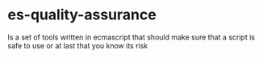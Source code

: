 # es-quality-assurance
Is a set of tools written in ecmascript that should make sure that a script is safe to use or at last that you know its risk
